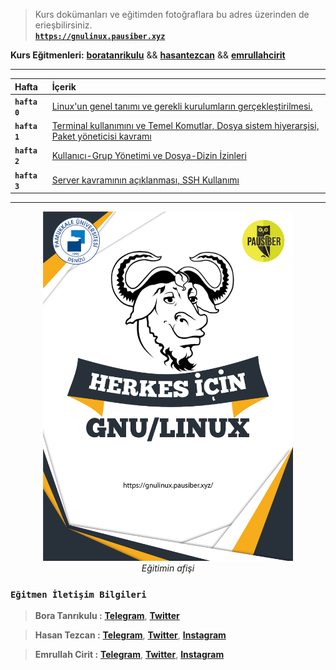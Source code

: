 > Kurs dokümanları ve eğitimden fotoğraflara bu adres üzerinden de erieşbilirsiniz.  
  [**`https://gnulinux.pausiber.xyz`**](https://gnulinux.pausiber.xyz)

**Kurs Eğitmenleri:** [**boratanrikulu**](https://github.com/boratanrikulu) && [**hasantezcan**](https://github.com/hasantezcan)  && [**emrullahcirit**](https://github.com/emrullahcirit)

---

|     Hafta     |      İçerik    |
| :------------ | :------------- |
| **`hafta 0`** | [Linux'un genel tanımı ve gerekli kurulumların gerçekleştirilmesi.](https://gnulinux.pausiber.xyz/haftalar/hafta-sifir) |
| **`hafta 1`** | [Terminal kullanımını ve Temel Komutlar, Dosya sistem hiyerarşisi, Paket yöneticisi kavramı](https://gnulinux.pausiber.xyz/haftalar/hafta-bir)|
| **`hafta 2`** | [Kullanıcı-Grup Yönetimi ve Dosya-Dizin İzinleri](https://gnulinux.pausiber.xyz/haftalar/hafta-iki)|
| **`hafta 3`** | [Server kavramının açıklanması, SSH Kullanımı](https://gnulinux.pausiber.xyz/haftalar/hafta-uc) |

---

<p align="center">
	<img alt="gnu-linux-egtimi-poster" src="gnu-linux-egtimi-poster.jpg" width="400">
  <br>
	<em>Eğitimin afişi</em>
</p>

### **`Eğitmen İletişim Bilgileri`**

> **Bora Tanrıkulu :** [**Telegram**](https://t.me/boratanrikulu/), [**Twitter**](https://twitter.com/boratanrikulu_/)

> **Hasan Tezcan :** [**Telegram**](https://t.me/hasantezcan/), [**Twitter**](https://twitter.com/hasantezcann/), [**Instagram**](https://www.instagram.com/hasantezcan/)

> **Emrullah Cirit :** [**Telegram**](https://t.me/emrullahcirit/), [**Twitter**](https://twitter.com/Iamemrullah), [**Instagram**](https://www.instagram.com/emrullah.cirit/)